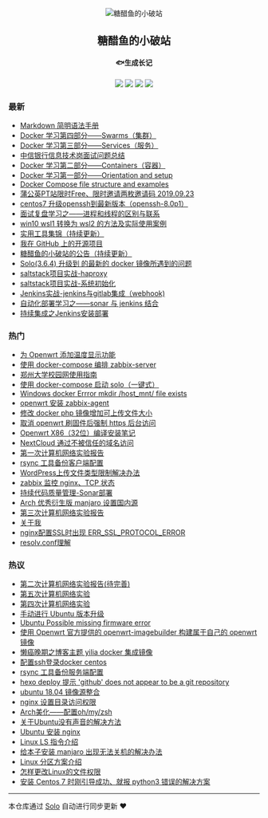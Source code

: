 <p align="center"><img alt="糖醋鱼的小破站" src="https://expoli.tech/KodExplorer/index.php?share/fileDownload&user=1&sid=IjC7YV8d"></p><h2 align="center">
糖醋鱼的小破站
</h2>

<h4 align="center">🐟生成长记</h4>
<p align="center"><a title="糖醋鱼的小破站" target="_blank" href="https://github.com/expoli/solo-blog"><img src="https://img.shields.io/github/last-commit/expoli/solo-blog.svg?style=flat-square&color=FF9900"></a>
<a title="GitHub repo size in bytes" target="_blank" href="https://github.com/expoli/solo-blog"><img src="https://img.shields.io/github/repo-size/expoli/solo-blog.svg?style=flat-square"></a>
<a title="Solo Version" target="_blank" href="https://github.com/88250/solo/releases"><img src="https://img.shields.io/badge/solo-3.6.7-f1e05a.svg?style=flat-square&color=blueviolet"></a>
<a title="Hits" target="_blank" href="https://github.com/88250/hits"><img src="https://hits.b3log.org/expoli/solo-blog.svg"></a></p>

### 最新

* [Markdown 简明语法手册](https://expoli.tech/articles/2019/12/11/1576073725667.html)
* [Docker 学习第四部分——Swarms（集群） ](https://expoli.tech/articles/2019/10/08/1570541859251.html)
* [Docker 学习第三部分——Services（服务）](https://expoli.tech/articles/2019/10/08/1570538552570.html)
* [中信银行信息技术岗面试问题总结](https://expoli.tech/articles/2019/09/27/1569576921594.html)
* [Docker 学习第二部分——Containers（容器）](https://expoli.tech/articles/2019/09/22/1569142374417.html)
* [Docker 学习第一部分——Orientation and setup](https://expoli.tech/articles/2019/09/22/1569138739065.html)
* [Docker Compose file structure and examples](https://expoli.tech/articles/2019/09/22/1569134417091.html)
* [蒲公英PT站限时Free、限时邀请两枚邀请码 2019.09.23](https://expoli.tech/articles/2019/09/22/1569116453457.html)
* [centos7 升级openssh到最新版本（openssh-8.0p1）](https://expoli.tech/articles/2019/09/20/1568940279186.html)
* [面试复盘学习之——进程和线程的区别与联系](https://expoli.tech/articles/2019/09/16/1568643397046.html)
* [win10 wsl1 转换为 wsl2 的方法及实际使用案例](https://expoli.tech/articles/2019/09/16/1568613852218.html)
* [实用工具集锦（持续更新）](https://expoli.tech/articles/2019/09/16/1568602422372.html)
* [我在 GitHub 上的开源项目](https://expoli.tech/my-github-repos)
* [糖醋鱼的小破站的公告（持续更新）](https://expoli.tech/articles/2019/09/03/1567506201318.html)
* [Solo(3.6.4) 升级到 的最新的 docker 镜像所遇到的问题](https://expoli.tech/articles/2019/09/03/1567506020443.html)
* [saltstack项目实战-haproxy](https://expoli.tech/articles/2019/08/30/1567171614602.html)
* [saltstack项目实战-系统初始化](https://expoli.tech/articles/2019/08/30/1567171499458.html)
* [Jenkins实战-jenkins与gitlab集成（webhook)](https://expoli.tech/articles/2019/08/18/1566118515630.html)
* [自动化部署学习之——sonar 与 jenkins 结合](https://expoli.tech/articles/2019/08/18/1566110631575.html)
* [持续集成之Jenkins安装部署](https://expoli.tech/articles/2019/08/18/1566110465770.html)

### 热门

* [为 Openwrt 添加温度显示功能](https://expoli.tech/articles/2019/03/22/1564656238463.html)
* [使用 docker-compose 编排 zabbix-server](https://expoli.tech/articles/2019/08/01/1564656221752.html)
* [郑州大学校园网使用指南](https://expoli.tech/articles/2018/10/13/1564656231465.html)
* [使用 docker-compose 启动 solo（一键式）](https://expoli.tech/articles/2019/08/02/1564718521702.html)
* [Windows docker Errror mkdir /host_mnt/ file exists](https://expoli.tech/articles/2019/07/27/1564656215566.html)
* [openwrt 安装 zabbix-agent](https://expoli.tech/articles/2019/07/30/1564656214475.html)
* [修改 docker php 镜像增加可上传文件大小](https://expoli.tech/articles/2019/07/30/1564656220499.html)
* [取消 openwrt 刷固件后强制 https 后台访问](https://expoli.tech/articles/2019/07/30/1564656220231.html)
* [Openwrt X86（32位）编译安装笔记](https://expoli.tech/articles/2019/03/14/1564656236948.html)
* [NextCloud 通过不被信任的域名访问](https://expoli.tech/articles/2019/07/29/1564656219723.html)
* [第一次计算机网络实验报告](https://expoli.tech/articles/2019/03/22/1564656237598.html)
* [rsync 工具备份客户端配置](https://expoli.tech/articles/2018/11/18/1564656235627.html)
* [WordPress上传文件类型限制解决办法](https://expoli.tech/articles/2019/07/30/1564656221047.html)
* [zabbix 监控 nginx、TCP 状态](https://expoli.tech/articles/2019/07/30/1564656220810.html)
* [持续代码质量管理-Sonar部署](https://expoli.tech/articles/2019/08/18/1566110413790.html)
* [Arch 优秀衍生版 manjaro 设置国内源](https://expoli.tech/articles/2018/04/29/1564656227925.html)
* [第三次计算机网络实验报告](https://expoli.tech/articles/2019/04/15/1564656238929.html)
* [关于我](https://expoli.tech/articles/2019/08/01/1564714954727.html)
* [nginx配置SSL时出现 ERR_SSL_PROTOCOL_ERROR](https://expoli.tech/articles/2019/02/22/1564656236681.html)
* [resolv.conf理解](https://expoli.tech/articles/2019/07/27/1564656218143.html)

### 热议

* [第二次计算机网络实验报告(待完善)](https://expoli.tech/articles/2019/04/15/1564656238673.html)
* [第五次计算机网络实验](https://expoli.tech/articles/2019/04/17/1564656239324.html)
* [第四次计算机网络实验](https://expoli.tech/articles/2019/04/15/1564656239121.html)
* [手动进行 Ubuntu 版本升级](https://expoli.tech/articles/2019/03/22/1564656238079.html)
* [Ubuntu Possible missing firmware error](https://expoli.tech/articles/2019/03/22/1564656237880.html)
* [使用 Openwrt 官方提供的 openwrt-imagebuilder 构建属于自己的 openwrt 镜像](https://expoli.tech/articles/2019/03/22/1564656237381.html)
* [懒癌晚期之博客主题 yilia docker 集成镜像](https://expoli.tech/articles/2018/11/17/1564656234922.html)
* [配置ssh登录docker centos](https://expoli.tech/articles/2018/11/17/1564656235228.html)
* [rsync 工具备份服务端配置](https://expoli.tech/articles/2018/11/18/1564656235928.html)
* [hexo deploy 提示 'github' does not appear to be a git repository](https://expoli.tech/articles/2018/11/17/1564656235419.html)
* [ubuntu 18.04 镜像源整合](https://expoli.tech/articles/2018/11/18/1564656236180.html)
* [nginx 设置目录访问权限](https://expoli.tech/articles/2018/04/16/1564656224308.html)
* [Arch美化——配置oh/my/zsh](https://expoli.tech/articles/2018/04/29/1564656227508.html)
* [关于Ubuntu没有声音的解决方法](https://expoli.tech/articles/2018/04/07/1564656223111.html)
* [Ubuntu 安装 nginx](https://expoli.tech/articles/2018/04/16/1564656224516.html)
* [Linux LS 指令介绍](https://expoli.tech/articles/2018/04/27/1564656226697.html)
* [给本子安装 manjaro 出现无法关机的解决办法](https://expoli.tech/articles/2018/04/29/1564656228192.html)
* [Linux 分区方案介绍](https://expoli.tech/articles/2018/04/27/1564656226278.html)
* [怎样更改Linux的文件权限](https://expoli.tech/articles/2018/04/27/1564656225825.html)
* [安装 Centos 7 时刚引导成功、就报 python3 错误的解决方案](https://expoli.tech/articles/2018/04/20/1564656224983.html)

---

本仓库通过 [Solo](https://github.com/88250/solo) 自动进行同步更新 ❤️ 